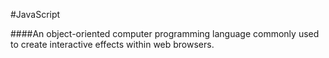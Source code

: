 #JavaScript

####An object-oriented computer programming language commonly used to create interactive effects within web browsers.